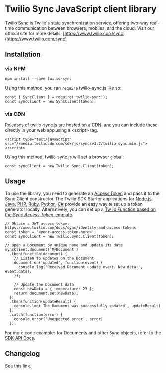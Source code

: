 # Twilio Sync JavaScript client library

Twilio Sync is Twilio's state synchronization service, offering two-way real-time communication between browsers, mobiles, and the cloud.
Visit our official site for more details: [https://www.twilio.com/sync](https://www.twilio.com/sync)

## Installation

### via NPM

```
npm install --save twilio-sync
```

Using this method, you can `require` twilio-sync.js like so:

```
const { SyncClient } = require('twilio-sync');
const syncClient = new SyncClient(token);
```

### via CDN

Releases of twilio-sync.js are hosted on a CDN, and you can include these
directly in your web app using a &lt;script&gt; tag.

```
<script type="text/javascript" src="//media.twiliocdn.com/sdk/js/sync/v3.2/twilio-sync.min.js"></script>
```

Using this method, twilio-sync.js will set a browser global:

```
const syncClient = new Twilio.Sync.Client(token);
```

## Usage

To use the library, you need to generate an [Access Token](https://www.twilio.com/docs/sync/identity-and-access-tokens) and pass it to the Sync Client constructor.
The Twilio SDK Starter applications for [Node.js](https://github.com/TwilioDevEd/sdk-starter-node), [Java](https://github.com/TwilioDevEd/sdk-starter-java), [PHP](https://github.com/TwilioDevEd/sdk-starter-php), [Ruby](https://github.com/TwilioDevEd/sdk-starter-ruby), [Python](https://github.com/TwilioDevEd/sdk-starter-python), [C#](https://github.com/TwilioDevEd/sdk-starter-csharp) provide an easy way to set up a token generator locally.
Alternatively, you can set up a [Twilio Function based on the _Sync Access Token_ template](https://www.twilio.com/console/runtime/functions/manage).

```
// Obtain a JWT access token: https://www.twilio.com/docs/sync/identity-and-access-tokens
const token = '<your-access-token-here>';
const syncClient = new Twilio.Sync.Client(token);

// Open a Document by unique name and update its data
syncClient.document('MyDocument')
  .then(function(document) {
    // Listen to updates on the Document
    document.on('updated', function(event) {
      console.log('Received Document update event. New data:', event.data);
    });

    // Update the Document data
    const newData = { temperature: 23 };
    return document.set(newData);
  })
  .then(function(updateResult) {
    console.log('The Document was successfully updated', updateResult)
  })
  .catch(function(error) {
    console.error('Unexpected error', error)
  });
```

For more code examples for Documents and other Sync objects, refer to the [SDK API Docs](https://media.twiliocdn.com/sdk/js/sync/latest/docs).

## Changelog

See this [link](https://www.twilio.com/docs/sync/javascript/changelog).
